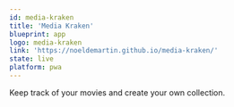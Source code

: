 ```yaml
---
id: media-kraken
title: 'Media Kraken'
blueprint: app
logo: media-kraken
link: 'https://noeldemartin.github.io/media-kraken/'
state: live
platform: pwa
---
```


Keep track of your movies and create your own collection.

